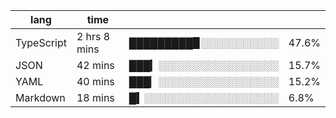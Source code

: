 | lang        | time           |                       |        |
| ----------- | -------------- | --------------------- | ------ |
| TypeScript  | 2 hrs 8 mins   | █████████▉░░░░░░░░░░░ |  47.6% |
| JSON        | 42 mins        | ███▎░░░░░░░░░░░░░░░░░ |  15.7% |
| YAML        | 40 mins        | ███▏░░░░░░░░░░░░░░░░░ |  15.2% |
| Markdown    | 18 mins        | █▍░░░░░░░░░░░░░░░░░░░ |   6.8% |